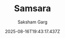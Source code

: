 ---
title: "Samsara"
date: "2025-08-16T19:43:17.437Z"
author: "Saksham Garg"
read_year: "NO"
recommendation: '3'
url: /bookshelf/samsara
---